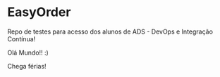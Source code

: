 # EasyOrder

Repo de testes para acesso dos alunos de ADS - DevOps e Integração Contínua!

Olá Mundo!! :)

Chega férias!
